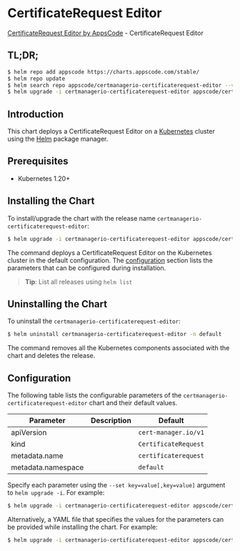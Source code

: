 # CertificateRequest Editor

[CertificateRequest Editor by AppsCode](https://appscode.com) - CertificateRequest Editor

## TL;DR;

```bash
$ helm repo add appscode https://charts.appscode.com/stable/
$ helm repo update
$ helm search repo appscode/certmanagerio-certificaterequest-editor --version=v0.24.0
$ helm upgrade -i certmanagerio-certificaterequest-editor appscode/certmanagerio-certificaterequest-editor -n default --create-namespace --version=v0.24.0
```

## Introduction

This chart deploys a CertificateRequest Editor on a [Kubernetes](http://kubernetes.io) cluster using the [Helm](https://helm.sh) package manager.

## Prerequisites

- Kubernetes 1.20+

## Installing the Chart

To install/upgrade the chart with the release name `certmanagerio-certificaterequest-editor`:

```bash
$ helm upgrade -i certmanagerio-certificaterequest-editor appscode/certmanagerio-certificaterequest-editor -n default --create-namespace --version=v0.24.0
```

The command deploys a CertificateRequest Editor on the Kubernetes cluster in the default configuration. The [configuration](#configuration) section lists the parameters that can be configured during installation.

> **Tip**: List all releases using `helm list`

## Uninstalling the Chart

To uninstall the `certmanagerio-certificaterequest-editor`:

```bash
$ helm uninstall certmanagerio-certificaterequest-editor -n default
```

The command removes all the Kubernetes components associated with the chart and deletes the release.

## Configuration

The following table lists the configurable parameters of the `certmanagerio-certificaterequest-editor` chart and their default values.

|     Parameter      | Description |             Default             |
|--------------------|-------------|---------------------------------|
| apiVersion         |             | <code>cert-manager.io/v1</code> |
| kind               |             | <code>CertificateRequest</code> |
| metadata.name      |             | <code>certificaterequest</code> |
| metadata.namespace |             | <code>default</code>            |


Specify each parameter using the `--set key=value[,key=value]` argument to `helm upgrade -i`. For example:

```bash
$ helm upgrade -i certmanagerio-certificaterequest-editor appscode/certmanagerio-certificaterequest-editor -n default --create-namespace --version=v0.24.0 --set apiVersion=cert-manager.io/v1
```

Alternatively, a YAML file that specifies the values for the parameters can be provided while
installing the chart. For example:

```bash
$ helm upgrade -i certmanagerio-certificaterequest-editor appscode/certmanagerio-certificaterequest-editor -n default --create-namespace --version=v0.24.0 --values values.yaml
```
